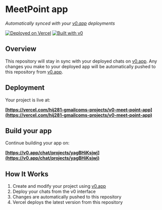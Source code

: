 # MeetPoint app

*Automatically synced with your [v0.app](https://v0.app) deployments*

[![Deployed on Vercel](https://img.shields.io/badge/Deployed%20on-Vercel-black?style=for-the-badge&logo=vercel)](https://vercel.com/hij281-gmailcoms-projects/v0-meet-point-app)
[![Built with v0](https://img.shields.io/badge/Built%20with-v0.app-black?style=for-the-badge)](https://v0.app/chat/projects/yagBHiKsjwj)

## Overview

This repository will stay in sync with your deployed chats on [v0.app](https://v0.app).
Any changes you make to your deployed app will be automatically pushed to this repository from [v0.app](https://v0.app).

## Deployment

Your project is live at:

**[https://vercel.com/hij281-gmailcoms-projects/v0-meet-point-app](https://vercel.com/hij281-gmailcoms-projects/v0-meet-point-app)**

## Build your app

Continue building your app on:

**[https://v0.app/chat/projects/yagBHiKsjwj](https://v0.app/chat/projects/yagBHiKsjwj)**

## How It Works

1. Create and modify your project using [v0.app](https://v0.app)
2. Deploy your chats from the v0 interface
3. Changes are automatically pushed to this repository
4. Vercel deploys the latest version from this repository